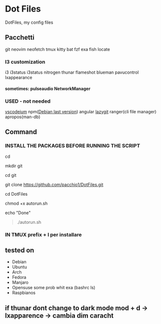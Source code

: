 # Dot Files
DotFiles, my config files

## Pacchetti
git neovim neofetch tmux kitty bat fzf exa fish locate

### I3 customization
i3 i3status i3status nitrogen thunar flameshot blueman  pavucontrol lxappearance
#### sometimes: pulseaudio NetworkManager

### USED - not needed
[vscodeium](https://vscodium.com/) npm([Debian last version](https://deb.nodesource.com/)) angular [lazygit](https://github.com/jesseduffield/lazygit) ranger(cli file manager) apropos(man-db)

## Command

### INSTALL THE PACKAGES BEFORE RUNNING THE SCRIPT
cd

mkdir git

cd git

git clone <https://github.com/pacchio1/DotFiles.git>

cd DotFiles

chmod +x autorun.sh

echo "Done"

> ./autorun.sh

### IN TMUX prefix + I per installare

## tested on
- Debian
- Ubuntu
- Arch
- Fedora
- Manjaro
- Opensuse some prob whit exa (bashrc ls)
- Raspbianos

## if thunar dont change to dark mode mod + d -> lxapparence -> cambia dim caracht
